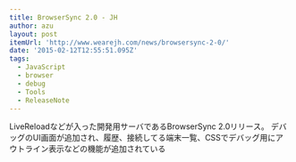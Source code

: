 ```yaml
---
title: BrowserSync 2.0 - JH
author: azu
layout: post
itemUrl: 'http://www.wearejh.com/news/browsersync-2-0/'
date: '2015-02-12T12:55:51.095Z'
tags:
  - JavaScript
  - browser
  - debug
  - Tools
  - ReleaseNote
---
```

LiveReloadなどが入った開発用サーバであるBrowserSync 2.0リリース。
デバッグのUI画面が追加され、履歴、接続してる端末一覧、CSSでデバッグ用にアウトライン表示などの機能が追加されている
